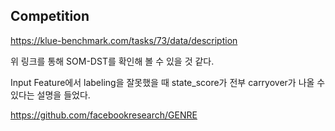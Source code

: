 ## Competition
https://klue-benchmark.com/tasks/73/data/description

위 링크를 통해 SOM-DST를 확인해 볼 수 있을 것 같다.

Input Feature에서 labeling을 잘못했을 때 state_score가 전부 carryover가 나올 수 있다는 설명을 들었다.

https://github.com/facebookresearch/GENRE

